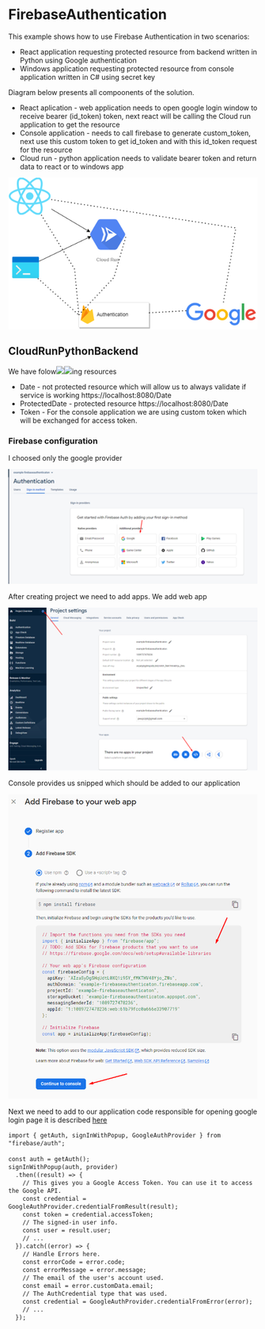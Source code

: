 # FirebaseAuthentication

This example shows how to use Firebase Authentication in two scenarios:
- React application requesting protected resource from backend written in Python using Google authentication
- Windows application requesting protected resource from console application written in C# using secret key

<!--more-->

Diagram below presents all compoonents of the solution. 

- React aplication - web application needs to open google login window to receive bearer (id_token) token, next react will be calling the Cloud run application to get the resource
- Console application - needs to call firebase to generate custom_token, next use this custom token to get id_token and with this id_token request for the resource
- Cloud run - python application needs to validate bearer token and return data to react or to windows app

![Arch](Images/Arch.png)

## CloudRunPythonBackend

We have folow![](../2022-05-21-08-41-10.png)![](../2022-05-21-08-41-11.png)ing resources
- Date - not protected resource which will allow us to always validate if service is working https://localhost:8080/Date
- ProtectedDate - protected resource https://localhost:8080/Date
- Token - For the console application we are using custom token which will be exchanged for access token. 

### Firebase configuration

I choosed only the google provider

![](Images/2022-05-21-08-48-42.png)

After creating project we need to add apps. We add web app

![](Images/2022-05-21-08-51-38.png)

Console provides us snipped which should be added to our application

![](Images/2022-05-21-08-52-51.png)

Next we need to add to our application code responsible for opening google login page it is described [here ](https://firebase.google.com/docs/auth/web/google-signin)

```
import { getAuth, signInWithPopup, GoogleAuthProvider } from "firebase/auth";

const auth = getAuth();
signInWithPopup(auth, provider)
  .then((result) => {
    // This gives you a Google Access Token. You can use it to access the Google API.
    const credential = GoogleAuthProvider.credentialFromResult(result);
    const token = credential.accessToken;
    // The signed-in user info.
    const user = result.user;
    // ...
  }).catch((error) => {
    // Handle Errors here.
    const errorCode = error.code;
    const errorMessage = error.message;
    // The email of the user's account used.
    const email = error.customData.email;
    // The AuthCredential type that was used.
    const credential = GoogleAuthProvider.credentialFromError(error);
    // ...
  });
  ```